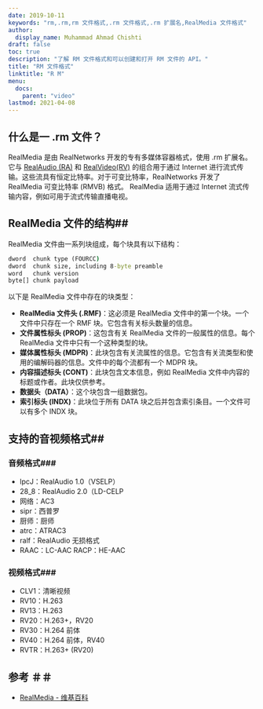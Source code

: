 ```yaml
---
date: 2019-10-11
keywords: "rm,.rm,rm 文件格式,.rm 文件格式,.rm 扩展名,RealMedia 文件格式"
author:
  display_name: Muhammad Ahmad Chishti
draft: false
toc: true
description: "了解 RM 文件格式和可以创建和打开 RM 文件的 API。"
title: "RM 文件格式"
linktitle: "R M"
menu:
  docs:
    parent: "video"
lastmod: 2021-04-08
---
```


## 什么是一 .rm 文件？ ##

RealMedia 是由 RealNetworks 开发的专有多媒体容器格式，使用 .rm 扩展名。它与 [RealAudio (RA)](/zh/audio/ra/) 和 [RealVideo(RV)](/zh/video/rv/) 的组合用于通过 Internet 进行流式传输。这些流具有恒定比特率。对于可变比特率，RealNetworks 开发了 RealMedia 可变比特率 (RMVB) 格式。 RealMedia 适用于通过 Internet 流式传输内容，例如可用于流式传输直播电视。

## RealMedia 文件的结构##

RealMedia 文件由一系列块组成，每个块具有以下结构：

```cmd
dword  chunk type (FOURCC)
dword  chunk size, including 8-byte preamble
word   chunk version
byte[] chunk payload
```

以下是 RealMedia 文件中存在的块类型：

- **RealMedia 文件头 (.RMF)**：这必须是 RealMedia 文件中的第一个块。一个文件中只存在一个 RMF 块。它包含有关标头数量的信息。
- **文件属性标头 (PROP)**：这包含有关 RealMedia 文件的一般属性的信息。每个 RealMedia 文件中只有一个这种类型的块。
- **媒体属性标头 (MDPR)**：此块包含有关流属性的信息。它包含有关流类型和使用的编解码器的信息。文件中的每个流都有一个 MDPR 块。
- **内容描述标头 (CONT)**：此块包含文本信息，例如 RealMedia 文件中内容的标题或作者。此块仅供参考。
- **数据头（DATA）**：这个块包含一组数据包。
- **索引标头 (INDX)**：此块位于所有 DATA 块之后并包含索引条目。一个文件可以有多个 INDX 块。

## 支持的音视频格式##

### 音频格式###

- lpcJ：RealAudio 1.0（VSELP）
- 28_8：RealAudio 2.0（LD-CELP
- 网络：AC3
- sipr：西普罗
- 厨师：厨师
- atrc：ATRAC3
- ralf：RealAudio 无损格式
- RAAC：LC-AAC
RACP：HE-AAC

### 视频格式###

- CLV1：清晰视频
- RV10：H.263
- RV13：H.263
- RV20：H.263+，RV20
- RV30：H.264 前体
- RV40：H.264 前体，RV40
- RVTR：H.263+ (RV20)

## 参考 ＃＃

- [RealMedia - 维基百科](https://en.wikipedia.org/wiki/RealMedia)

